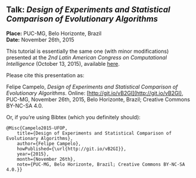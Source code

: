 ## Talk: _Design of Experiments and Statistical Comparison of Evolutionary Algorithms_  
**Place:** PUC-MG, Belo Horizonte, Brazil  
**Date:** November 26th, 2015

This tutorial is essentially the same one (with minor modifications) presented at the _2nd Latin American Congress on Computational Intelligence_ (October 13, 2015), available [here](https://github.com/fcampelo/presentations/tree/master/LASCI2015).

Please cite this presentation as:

Felipe Campelo, _Design of Experiments and Statistical Comparison of Evolutionary Algorithms_. Online: [http://git.io/vB2GI](http://git.io/vB2GI), PUC-MG, November 26th, 2015, Belo Horizonte, Brazil; Creative Commons BY-NC-SA 4.0.

Or, if you’re using Bibtex (which you definitely should):

```
@Misc{Campelo2015-UFOP,
	title={Design of Experiments and Statistical Comparison of Evolutionary Algorithms},
	author={Felipe Campelo},
	howPublished={\url{http://git.io/vB2GI}},
	year={2015},
	month={November 26th},
	note={PUC-MG, Belo Horizonte, Brazil; Creative Commons BY-NC-SA 4.0.}}
```
